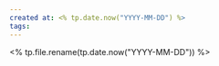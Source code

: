 ```yaml
---
created at: <% tp.date.now("YYYY-MM-DD") %>
tags:
---
```


<% tp.file.rename(tp.date.now("YYYY-MM-DD")) %>
